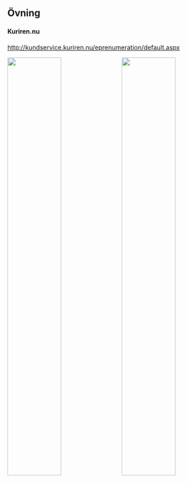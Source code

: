 ##  Övning
#### Kuriren.nu

http://kundservice.kuriren.nu/eprenumeration/default.aspx

<div>
<img src="http://f.cl.ly/items/2D0k3r252e3H1h2w3b1C/Image%202015-06-04%20at%2010.46.26%20pm.png" style="width:49%;float:left; border: 0 solid #eee; box-shadow: none; background: none;"/>
<img src="http://f.cl.ly/items/2W1k0w1D1u3N4438331b/Image%202015-06-04%20at%2010.47.48%20pm.png" style="width:49%;float:right; border: 0 solid #eee; box-shadow: none; background: none;" />
</div>

<!-- Lösning här: **http://dah.la/1Quw1aS** -->
